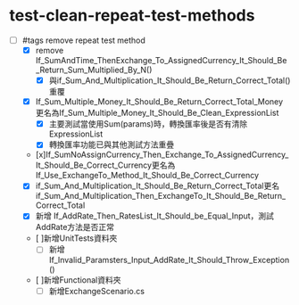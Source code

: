 # test-clean-repeat-test-methods

- [ ] #tags remove repeat test method
  - [x] remove If_SumAndTime_ThenExchange_To_AssignedCurrency_It_Should_Be_Return_Sum_Multiplied_By_N()
    - [x] 與if_Sum_And_Multiplication_It_Should_Be_Return_Correct_Total()重覆
  - [x] If_Sum_Multiple_Money_It_Should_Be_Return_Correct_Total_Money更名為If_Sum_Multiple_Money_It_Should_Be_Clean_ExpressionList
    - [x] 主要測試當使用Sum(params)時，轉換匯率後是否有清除ExpressionList 
    - [x] 轉換匯率功能已與其他測試方法重疊
  - [x]If_SumNoAssignCurrency_Then_Exchange_To_AssignedCurrency_It_Should_Be_Correct_Currency更名為If_Use_ExchangeTo_Method_It_Should_Be_Correct_Currency
  - [x] if_Sum_And_Multiplication_It_Should_Be_Return_Correct_Total更名if_Sum_And_Multiplication_Then_ExchangeTo_It_Should_Be_Return_Correct_Total
  - [x] 新增 If_AddRate_Then_RatesList_It_Should_be_Equal_Input，測試AddRate方法是否正常
  - [ ]新增UnitTests資料夾
    - [ ] 新增 If_Invalid_Paramsters_Input_AddRate_It_Should_Throw_Exception()
  - [ ]新增Functional資料夾
    - [ ] 新增ExchangeScenario.cs